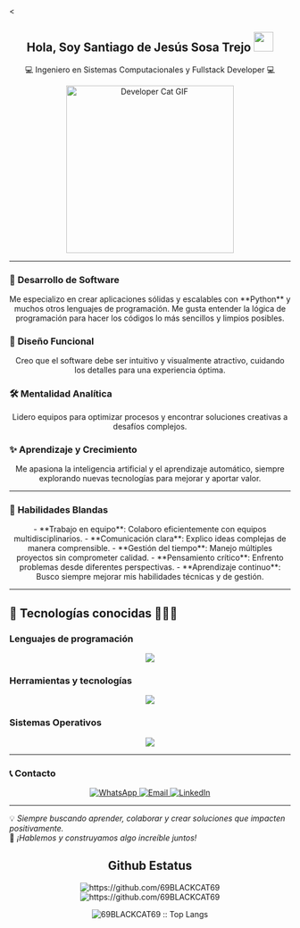 <<h2 align="center"><b>Hola, Soy Santiago de Jesús Sosa Trejo</b> <img src="https://media.giphy.com/media/hvRJCLFzcasrR4ia7z/giphy.gif" width="35"></h2>

<p align="center">💻 Ingeniero en Sistemas Computacionales y Fullstack Developer 💻</p>

<p align="center">
  <img width="300px" alt="Developer Cat GIF" src="https://media1.tenor.com/m/bCfpwMjfAi0AAAAd/cat-typing.gif" />
</p>

---

### 🚀 **Desarrollo de Software**  
<p align="center">Me especializo en crear aplicaciones sólidas y escalables con **Python** y muchos otros lenguajes de programación. Me gusta entender la lógica de programación para hacer los códigos lo más sencillos y limpios posibles.</p>

### 🎨 **Diseño Funcional**  
<p align="center">Creo que el software debe ser intuitivo y visualmente atractivo, cuidando los detalles para una experiencia óptima.</p>

### 🛠️ **Mentalidad Analítica**  
<p align="center">Lidero equipos para optimizar procesos y encontrar soluciones creativas a desafíos complejos.</p>

### ✨ **Aprendizaje y Crecimiento**  
<p align="center">Me apasiona la inteligencia artificial y el aprendizaje automático, siempre explorando nuevas tecnologías para mejorar y aportar valor.</p>

---

### 🌟 **Habilidades Blandas**  
<p align="center">
  - **Trabajo en equipo**: Colaboro eficientemente con equipos multidisciplinarios.  
  - **Comunicación clara**: Explico ideas complejas de manera comprensible.  
  - **Gestión del tiempo**: Manejo múltiples proyectos sin comprometer calidad.  
  - **Pensamiento crítico**: Enfrento problemas desde diferentes perspectivas.  
  - **Aprendizaje continuo**: Busco siempre mejorar mis habilidades técnicas y de gestión.
</p>

---

## 🚀 **Tecnologías conocidas** 👨🏻‍💻

### **Lenguajes de programación**  
<p align="center">
  <a href="https://skillicons.dev">
    <img src="https://skillicons.dev/icons?i=python,java,cpp,html,css,js" />
  </a>
</p>

### **Herramientas y tecnologías**  
<p align="center">
  <a href="https://skillicons.dev">
    <img src="https://skillicons.dev/icons?i=arduino,notion,androidstudio,mysql,sqlite,github,vscode,figma,git,tkinter" />
  </a>
</p>

### **Sistemas Operativos**  
<p align="center">
  <a href="https://skillicons.dev">
    <img src="https://skillicons.dev/icons?i=linux,windows" />
  </a>
</p>

---

### 📞 **Contacto**  
<p align="center">
  <a href="https://wa.me/527891193882" target="_blank">
    <img src="https://img.shields.io/badge/WhatsApp-25D366?style=for-the-badge&logo=whatsapp&logoColor=white" alt="WhatsApp">
  </a>
  <a href="mailto:sosatrejosantiagodejesus@gmail.com" target="_blank">
    <img src="https://img.shields.io/badge/Email-D14836?style=for-the-badge&logo=gmail&logoColor=white" alt="Email">
  </a>
  <a href="https://www.linkedin.com/in/santiago-de-jesus-sosa-trejo-9249312b7" target="_blank">
    <img src="https://img.shields.io/badge/LinkedIn-0077B5?style=for-the-badge&logo=linkedin&logoColor=white" alt="LinkedIn">
  </a>
</p>

---

💡 *Siempre buscando aprender, colaborar y crear soluciones que impacten positivamente.*  
🌟 *¡Hablemos y construyamos algo increíble juntos!*

<div align="center">
  <h2>Github Estatus</h2> 
  <img src="https://github-readme-stats.vercel.app/api?username=69BLACKCAT69&show_icons=true&theme=tokyonight&hide_border=true&locale=en" alt="https://github.com/69BLACKCAT69" />
  <img src="https://github-readme-streak-stats.herokuapp.com/?user=69BLACKCAT69&theme=material-palenight" alt="https://github.com/69BLACKCAT69" />
</div>

<p align="center">
  <img src="https://github-readme-stats.vercel.app/api/top-langs/?username=69BLACKCAT69&langs_count=10&theme=tokyonight&layout=compact" alt="69BLACKCAT69 :: Top Langs" />
</p>
